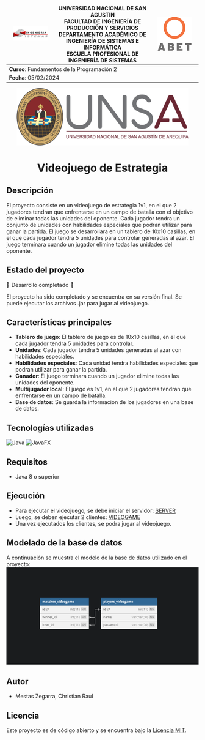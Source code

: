<div align="center">
<table>
    <thead>
        <tr>
            <td style="width:25%; text-align:center;"><img src="/img/epis.png" alt="EPIS" style="width:80%; height:auto"/></td>
            <td style="text-align:center;">
                <span><b>UNIVERSIDAD NACIONAL DE SAN AGUSTIN</b></span><br />
                <span><b>FACULTAD DE INGENIERÍA DE PRODUCCIÓN Y SERVICIOS</b></span><br />
                <span><b>DEPARTAMENTO ACADÉMICO DE INGENIERÍA DE SISTEMAS E INFORMÁTICA</b></span><br />
                <span><b>ESCUELA PROFESIONAL DE INGENIERÍA DE SISTEMAS</b></span>
            </td>
            <td style="width:25%; text-align:center;"><img src="/img/abet.png" alt="ABET" style="width:80%; height:auto"/></td>
        </tr>
    </thead>
    <tbody>
        <tr>
            <td colspan="3"><span><b>Curso</b></span>: Fundamentos de la Programación 2</td>
        </tr>
        <tr>
            <td colspan="3"><span><b>Fecha</b></span>: 05/02/2024</td>
        </tr>
    </tbody>
</table>
</div>
<div align="center" style="margin-top: 10px;">
    <img src="/img/unsa.png" alt="UNSA" width="450px" height="150px">
    <h1 style="font-weight:bold; font-size: 2em;">Videojuego de Estrategia</h1>
</div>

## Descripción

El proyecto consiste en un videojuego de estrategia 1v1, en el que 2 jugadores tendran que enfrentarse en un campo de batalla con el objetivo de eliminar todas las unidades del oponente. Cada jugador tendra un conjunto de unidades con habilidades especiales que podran utilizar para ganar la partida. El juego se desarrollara en un tablero de 10x10 casillas, en el que cada jugador tendra 5 unidades para controlar generadas al azar. El juego terminara cuando un jugador elimine todas las unidades del oponente.

## Estado del proyecto

🎉 Desarrollo completado 🎉

El proyecto ha sido completado y se encuentra en su versión final. Se puede ejecutar los archivos .jar para jugar al videojuego.

## Características principales

- **Tablero de juego**: El tablero de juego es de 10x10 casillas, en el que cada jugador tendra 5 unidades para controlar.
- **Unidades**: Cada jugador tendra 5 unidades generadas al azar con habilidades especiales.
- **Habilidades especiales**: Cada unidad tendra habilidades especiales que podran utilizar para ganar la partida.
- **Ganador**: El juego terminara cuando un jugador elimine todas las unidades del oponente.
- **Multijugador local**: El juego es 1v1, en el que 2 jugadores tendran que enfrentarse en un campo de batalla.
- **Base de datos**: Se guarda la informacion de los jugadores en una base de datos.

## Tecnologías utilizadas

![Java](https://img.shields.io/badge/java-%23ED8B00.svg?style=for-the-badge&logo=openjdk&logoColor=white)
![JavaFX](https://img.shields.io/badge/javafx-%23FF0000.svg?style=for-the-badge&logo=javafx&logoColor=white)

## Requisitos

- Java 8 o superior

## Ejecución

- Para ejecutar el videojuego, se debe iniciar el servidor: [SERVER](/EJECUTABLES/)
- Luego, se deben ejecutar 2 clientes: [VIDEOGAME](/EJECUTABLES/)
- Una vez ejecutados los clientes, se podra jugar al videojuego.

## Modelado de la base de datos

A continuación se muestra el modelo de la base de datos utilizado en el proyecto:
![Base de Datos](/img/db.png)

## Autor

- Mestas Zegarra, Christian Raul

## Licencia

Este proyecto es de código abierto y se encuentra bajo la [Licencia MIT](/LICENSE).
